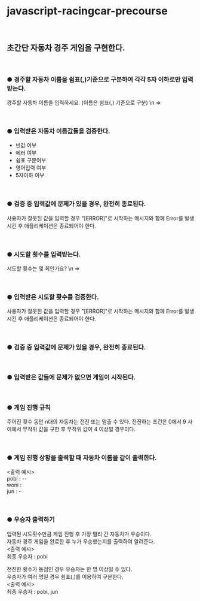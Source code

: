 # javascript-racingcar-precourse

&nbsp; 
## 초간단 자동차 경주 게임을 구현한다.

&nbsp; 
### ● 경주할 자동차 이름을 쉼표(,)기준으로 구분하여 각각 5자 이하로만 입력받는다.
경주할 자동차 이름을 입력하세요. (이름은 쉼표(,) 기준으로 구분) \n =>


&nbsp; 
### ● 입력받은 자동차 이름값들을 검증한다.
- 빈값 여부
- 에러 여부
- 쉼표 구분여부
- 영어입력 여부
- 5자이하 여부


&nbsp; 
### ● 검증 중 입력값에 문제가 있을 경우, 완전히 종료된다.
사용자가 잘못된 값을 입력할 경우 "[ERROR]"로 시작하는 메시지와 함께 Error를 발생시킨 후 애플리케이션은 종료되어야 한다.


&nbsp; 
### ● 시도할 횟수를 입력받는다.
시도할 횟수는 몇 회인가요? \n =>

&nbsp; 
### ● 입력받은 시도할 홧수를 검증한다.
사용자가 잘못된 값을 입력할 경우 "[ERROR]"로 시작하는 메시지와 함께 Error를 발생시킨 후 애플리케이션은 종료되어야 한다.


&nbsp; 
### ● 검증 중 입력값에 문제가 있을 경우, 완전히 종료된다.


&nbsp; 
### ● 입력받은 값들에 문제가 없으면 게임이 시작된다.


&nbsp; 
### ● 게임 진행 규칙
주어진 횟수 동안 n대의 자동차는 전진 또는 멈출 수 있다.
전진하는 조건은 0에서 9 사이에서 무작위 값을 구한 후 무작위 값이 4 이상일 경우이다.


&nbsp; 
### ● 게임 진행 상황을 출력할 때 자동차 이름을 같이 출력한다.
<출력 예시>  
pobi : --  
woni :   
jun : -  


&nbsp; 
### ● 우승자 출력하기
입력된 시도횟수만큼 게임 진행 후 가장 멀리 간 자동차가 우승이다.  
자동차 경주 게임을 완료한 후 누가 우승했는지를 출력하여 알려준다.  
<출력 예시>  
최종 우승자 : pobi

전진한 횟수가 동점인 경우 우승자는 한 명 이상일 수 있다.  
우승자가 여러 명일 경우 쉼표(,)를 이용하여 구분한다.  
<출력 예시>  
최종 우승자 : pobi, jun

